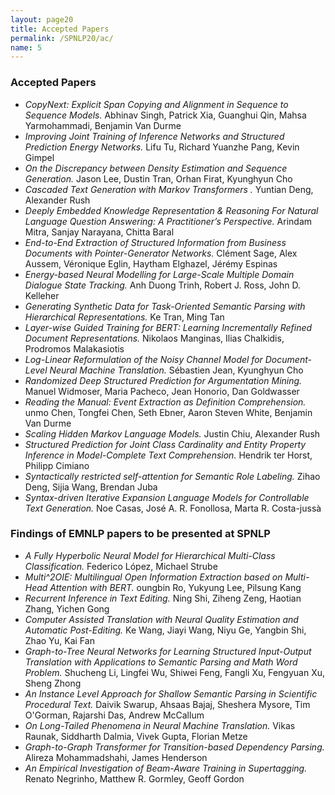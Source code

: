 ```yaml
---
layout: page20
title: Accepted Papers
permalink: /SPNLP20/ac/
name: 5
---
```


### Accepted Papers

* *CopyNext: Explicit Span Copying and Alignment in Sequence to Sequence Models.* Abhinav Singh, Patrick Xia, Guanghui Qin, Mahsa Yarmohammadi, Benjamin Van Durme
* *Improving Joint Training of Inference Networks and Structured Prediction Energy Networks.* Lifu Tu, Richard Yuanzhe Pang, Kevin Gimpel
* *On the Discrepancy between Density Estimation and Sequence Generation.* Jason Lee, Dustin Tran, Orhan Firat, Kyunghyun Cho
* *Cascaded Text Generation with Markov Transformers .* Yuntian Deng, Alexander Rush
* *Deeply Embedded Knowledge Representation & Reasoning For Natural Language Question Answering: A Practitioner’s Perspective.* Arindam Mitra, Sanjay Narayana, Chitta Baral
* *End-to-End Extraction of Structured Information from Business Documents with Pointer-Generator Networks.* Clément Sage, Alex Aussem, Véronique Eglin, Haytham Elghazel, Jérémy Espinas
* *Energy-based Neural Modelling for Large-Scale Multiple Domain Dialogue State Tracking.* Anh Duong Trinh, Robert J. Ross, John D. Kelleher
* *Generating Synthetic Data for Task-Oriented Semantic Parsing with Hierarchical Representations.* Ke Tran, Ming Tan
* *Layer-wise Guided Training for BERT: Learning Incrementally Refined Document Representations.* Nikolaos Manginas, Ilias Chalkidis, Prodromos Malakasiotis
* *Log-Linear Reformulation of the Noisy Channel Model for Document-Level Neural Machine Translation.* Sébastien Jean, Kyunghyun Cho
* *Randomized Deep Structured Prediction for Argumentation Mining.* Manuel Widmoser, Maria Pacheco, Jean Honorio,  Dan Goldwasser
* *Reading the Manual: Event Extraction as Definition Comprehension.* unmo Chen, Tongfei Chen, Seth Ebner, Aaron Steven White, Benjamin Van Durme
* *Scaling Hidden Markov Language Models.* Justin Chiu, Alexander Rush
* *Structured Prediction for Joint Class Cardinality and Entity Property Inference in Model-Complete Text Comprehension.* Hendrik ter Horst, Philipp Cimiano
* *Syntactically restricted self-attention for Semantic Role Labeling.* Zihao Deng, Sijia Wang, Brendan Juba
* *Syntax-driven Iterative Expansion Language Models for Controllable Text Generation.* Noe Casas, José A. R. Fonollosa, Marta R. Costa-jussà

### Findings of EMNLP papers to be presented at SPNLP
	
* *A Fully Hyperbolic Neural Model for Hierarchical Multi-Class Classification.* Federico López, Michael Strube
* *Multi^2OIE: Multilingual Open Information Extraction based on Multi-Head Attention with BERT.* oungbin Ro, Yukyung Lee, Pilsung Kang
* *Recurrent Inference in Text Editing.* Ning Shi, Ziheng Zeng, Haotian Zhang, Yichen Gong
* *Computer Assisted Translation with Neural Quality Estimation and Automatic Post-Editing.* Ke Wang, Jiayi Wang, Niyu Ge, Yangbin Shi, Zhao Yu, Kai Fan
* *Graph-to-Tree Neural Networks for Learning Structured Input-Output Translation with Applications to Semantic Parsing and Math Word Problem.* Shucheng Li, Lingfei Wu, Shiwei Feng, Fangli Xu, Fengyuan Xu, Sheng Zhong
* *An Instance Level Approach for Shallow Semantic Parsing in Scientific Procedural Text.* Daivik Swarup, Ahsaas Bajaj, Sheshera Mysore, Tim O'Gorman, Rajarshi Das, Andrew McCallum
* *On Long-Tailed Phenomena in Neural Machine Translation.* Vikas Raunak, Siddharth Dalmia, Vivek Gupta, Florian Metze
* *Graph-to-Graph Transformer for Transition-based Dependency Parsing.* Alireza Mohammadshahi, James Henderson
* *An Empirical Investigation of Beam-Aware Training in Supertagging.* Renato Negrinho, Matthew R. Gormley, Geoff Gordon

